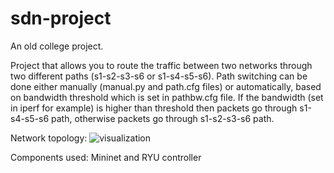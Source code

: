 # sdn-project
An old college project.

Project that allows you to route the traffic between two networks through two different paths (s1-s2-s3-s6 or s1-s4-s5-s6). 
Path switching can be done either manually (manual.py and path.cfg files) or automatically, based on bandwidth threshold which is set in pathbw.cfg file. 
If the bandwidth (set in iperf for example) is higher than threshold then packets go through s1-s4-s5-s6 path, otherwise packets go through s1-s2-s3-s6 path.

Network topology:
![visualization](https://user-images.githubusercontent.com/12773967/204281541-9a867b5b-9098-4353-8d1d-7af95ea7bf84.png)

Components used: Mininet and RYU controller
